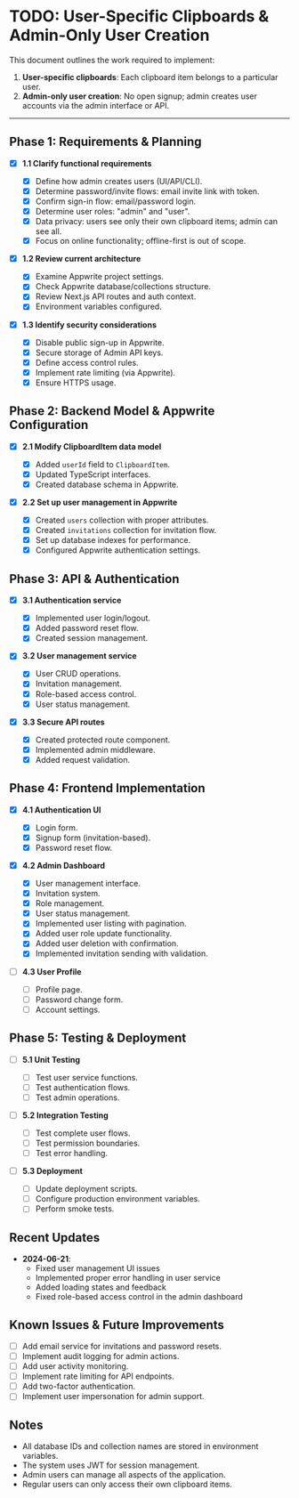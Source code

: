 # TODO: User-Specific Clipboards & Admin-Only User Creation

This document outlines the work required to implement:

1. **User-specific clipboards**: Each clipboard item belongs to a particular user.
2. **Admin-only user creation**: No open signup; admin creates user accounts via the admin interface or API.

---

## Phase 1: Requirements & Planning

- [x] **1.1 Clarify functional requirements**

  - [x] Define how admin creates users (UI/API/CLI).
  - [x] Determine password/invite flows: email invite link with token.
  - [x] Confirm sign-in flow: email/password login.
  - [x] Determine user roles: "admin" and "user".
  - [x] Data privacy: users see only their own clipboard items; admin can see all.
  - [x] Focus on online functionality; offline-first is out of scope.

- [x] **1.2 Review current architecture**

  - [x] Examine Appwrite project settings.
  - [x] Check Appwrite database/collections structure.
  - [x] Review Next.js API routes and auth context.
  - [x] Environment variables configured.

- [x] **1.3 Identify security considerations**
  - [x] Disable public sign-up in Appwrite.
  - [x] Secure storage of Admin API keys.
  - [x] Define access control rules.
  - [x] Implement rate limiting (via Appwrite).
  - [x] Ensure HTTPS usage.

## Phase 2: Backend Model & Appwrite Configuration

- [x] **2.1 Modify ClipboardItem data model**

  - [x] Added `userId` field to `ClipboardItem`.
  - [x] Updated TypeScript interfaces.
  - [x] Created database schema in Appwrite.

- [x] **2.2 Set up user management in Appwrite**
  - [x] Created `users` collection with proper attributes.
  - [x] Created `invitations` collection for invitation flow.
  - [x] Set up database indexes for performance.
  - [x] Configured Appwrite authentication settings.

## Phase 3: API & Authentication

- [x] **3.1 Authentication service**

  - [x] Implemented user login/logout.
  - [x] Added password reset flow.
  - [x] Created session management.

- [x] **3.2 User management service**

  - [x] User CRUD operations.
  - [x] Invitation management.
  - [x] Role-based access control.
  - [x] User status management.

- [x] **3.3 Secure API routes**
  - [x] Created protected route component.
  - [x] Implemented admin middleware.
  - [x] Added request validation.

## Phase 4: Frontend Implementation

- [x] **4.1 Authentication UI**

  - [x] Login form.
  - [x] Signup form (invitation-based).
  - [x] Password reset flow.

- [x] **4.2 Admin Dashboard**

  - [x] User management interface.
  - [x] Invitation system.
  - [x] Role management.
  - [x] User status management.
  - [x] Implemented user listing with pagination.
  - [x] Added user role update functionality.
  - [x] Added user deletion with confirmation.
  - [x] Implemented invitation sending with validation.

- [ ] **4.3 User Profile**
  - [ ] Profile page.
  - [ ] Password change form.
  - [ ] Account settings.

## Phase 5: Testing & Deployment

- [ ] **5.1 Unit Testing**

  - [ ] Test user service functions.
  - [ ] Test authentication flows.
  - [ ] Test admin operations.

- [ ] **5.2 Integration Testing**

  - [ ] Test complete user flows.
  - [ ] Test permission boundaries.
  - [ ] Test error handling.

- [ ] **5.3 Deployment**
  - [ ] Update deployment scripts.
  - [ ] Configure production environment variables.
  - [ ] Perform smoke tests.

## Recent Updates

- **2024-06-21**:
  - Fixed user management UI issues
  - Implemented proper error handling in user service
  - Added loading states and feedback
  - Fixed role-based access control in the admin dashboard

## Known Issues & Future Improvements

- [ ] Add email service for invitations and password resets.
- [ ] Implement audit logging for admin actions.
- [ ] Add user activity monitoring.
- [ ] Implement rate limiting for API endpoints.
- [ ] Add two-factor authentication.
- [ ] Implement user impersonation for admin support.

## Notes

- All database IDs and collection names are stored in environment variables.
- The system uses JWT for session management.
- Admin users can manage all aspects of the application.
- Regular users can only access their own clipboard items.
